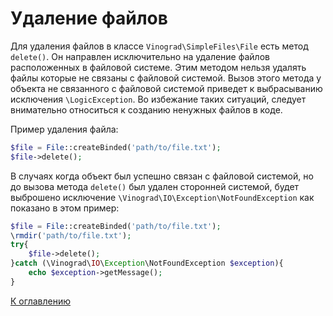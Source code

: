 # Удаление файлов

Для удаления файлов в классе `Vinograd\SimpleFiles\File` есть метод `delete()`. Он направлен исключительно на удаление
файлов расположенных в файловой системе. Этим методом нельзя удалять файлы которые не связаны с файловой системой. Вызов
этого метода у объекта не связанного с файловой системой приведет к выбрасыванию исключения `\LogicException`. Во
избежание таких ситуаций, следует внимательно относиться к созданию ненужных файлов в коде.

Пример удаления файла:

```php
$file = File::createBinded('path/to/file.txt');
$file->delete();
```

В случаях когда объект был успешно связан с файловой системой, но до вызова метода `delete()` был удален сторонней
системой, будет выброшено исключение `\Vinograd\IO\Exception\NotFoundException` как показано в этом пример:

```php
$file = File::createBinded('path/to/file.txt');
\rmdir('path/to/file.txt');
try{
    $file->delete();
}catch (\Vinograd\IO\Exception\NotFoundException $exception){
    echo $exception->getMessage();
}

```

[К оглавлению](../../README.md#руководство)